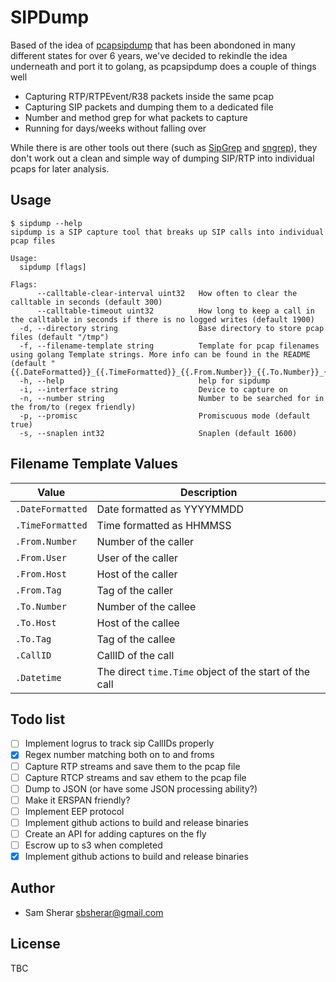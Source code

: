 # SIPDump

Based of the idea of [pcapsipdump](https://github.com/fairwaves/pcapsipdump) that has been abondoned in many different states for over 6 years, we've decided to rekindle the idea underneath and port it to golang, as pcapsipdump does a couple of things well

* Capturing RTP/RTPEvent/R38 packets inside the same pcap
* Capturing SIP packets and dumping them to a dedicated file
* Number and method grep for what packets to capture
* Running for days/weeks without falling over

While there is are other tools out there (such as [SipGrep](https://github.com/sipcapture/sipgrep) and [sngrep](https://github.com/irontec/sngrep)), they don't work out a clean and simple way of dumping SIP/RTP into individual pcaps for later analysis.


## Usage
```
$ sipdump --help
sipdump is a SIP capture tool that breaks up SIP calls into individual pcap files

Usage:
  sipdump [flags]

Flags:
      --calltable-clear-interval uint32   How often to clear the calltable in seconds (default 300)
      --calltable-timeout uint32          How long to keep a call in the calltable in seconds if there is no logged writes (default 1900)
  -d, --directory string                  Base directory to store pcap files (default "/tmp")
  -f, --filename-template string          Template for pcap filenames using golang Template strings. More info can be found in the README (default "{{.DateFormatted}}_{{.TimeFormatted}}_{{.From.Number}}_{{.To.Number}}_{{.CallID}}.pcap")
  -h, --help                              help for sipdump
  -i, --interface string                  Device to capture on
  -n, --number string                     Number to be searched for in the from/to (regex friendly)
  -p, --promisc                           Promiscuous mode (default true)
  -s, --snaplen int32                     Snaplen (default 1600)
```

## Filename Template Values
| Value | Description |
| --- | --- |
| `.DateFormatted` | Date formatted as YYYYMMDD |
| `.TimeFormatted` | Time formatted as HHMMSS |
| `.From.Number` | Number of the caller |
| `.From.User` | User of the caller |
| `.From.Host` | Host of the caller |
| `.From.Tag` | Tag of the caller |
| `.To.Number` | Number of the callee |
| `.To.Host` | Host of the callee |
| `.To.Tag` | Tag of the callee |
| `.CallID` | CallID of the call |
| `.Datetime` | The direct `time.Time` object of the start of the call |

## Todo list
- [ ] Implement logrus to track sip CallIDs properly
- [X] Regex number matching both on to and froms
- [ ] Capture RTP streams and save them to the pcap file
- [ ] Capture RTCP streams and sav ethem to the pcap file
- [ ] Dump to JSON (or have some JSON processing ability?)
- [ ] Make it ERSPAN friendly?
- [ ] Implement EEP protocol
- [ ] Implement github actions to build and release binaries
- [ ] Create an API for adding captures on the fly
- [ ] Escrow up to s3 when completed
- [X] Implement github actions to build and release binaries

## Author
* Sam Sherar <sbsherar@gmail.com>

## License
TBC
